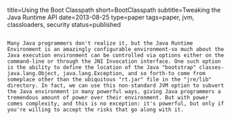 title=Using the Boot Classpath
short=BootClasspath
subtitle=Tweaking the Java Runtime API
date=2013-08-25
type=paper
tags=paper, jvm, classloaders, security
status=published
~~~~~~

Many Java programmers don't realize it, but the Java Runtime Environment is an amazingly configurable environment-so much about the Java execution environment can be controlled via options either on the command-line or through the JNI Invocation interface. One such option is the ability to define the location of the Java "bootstrap" classes-java.lang.Object, java.lang.Exception, and so forth-to come from someplace other than the ubiquitous "rt.jar" file in the "jre/lib" directory. In fact, we can use this non-standard JVM option to subvert the Java environment in many powerful ways, giving Java programmers a tremendous amount of power over their environment. But with power comes complexity, and this is no exception: it's powerful, but only if you're willing to accept the risks that go along with it.

